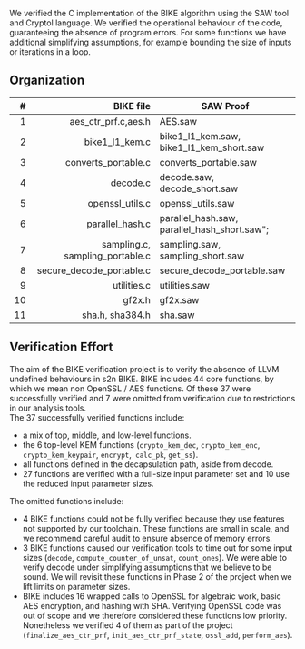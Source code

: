 We verified the C implementation of the BIKE algorithm using the SAW tool and Cryptol language. We verified the operational behaviour of the code, guaranteeing the absence of program errors. For some functions we have additional simplifying assumptions, for example bounding the size of inputs or iterations in a loop. 

## Organization
| # | BIKE file  |    SAW Proof |
| -----: | -----: |------------- | 
| 1 | aes_ctr_prf.c,aes.h | AES.saw
| 2 | bike1_l1_kem.c  |  bike1_l1_kem.saw, bike1_l1_kem_short.saw
| 3 | converts_portable.c | converts_portable.saw
| 4 | decode.c | decode.saw, decode_short.saw
| 5 | openssl_utils.c |  openssl_utils.saw
| 6 | parallel_hash.c | parallel_hash.saw, parallel_hash_short.saw";
| 7 | sampling.c, sampling_portable.c | sampling.saw, sampling_short.saw
| 8 | secure_decode_portable.c | secure_decode_portable.saw
| 9 | utilities.c |  utilities.saw
| 10 | gf2x.h |  gf2x.saw
| 11 | sha.h, sha384.h |  sha.saw

## Verification Effort

The aim of the BIKE verification project is to verify the absence of LLVM undefined behaviours in s2n BIKE.  BIKE includes 44 core functions, by which we mean non OpenSSL / AES functions. Of these 37 were successfully verified and 7 were omitted from verification due to restrictions in our analysis tools.  
The 37 successfully verified functions include: 
- a mix of top, middle, and low-level functions. 
- the 6 top-level KEM functions (`crypto_kem_dec`, `crypto_kem_enc`,  `crypto_kem_keypair`,  `encrypt`,` calc_pk`,  `get_ss`). 
- all functions defined in the decapsulation path, aside from decode. 
-  27 functions are verified with a full-size input parameter set and 10 use the reduced input parameter sizes. 

The omitted functions include: 
- 4 BIKE functions could not be fully verified because they use features not supported by our toolchain. These functions are small in scale, and we recommend careful audit to ensure absence of memory errors. 
- 3 BIKE functions caused our verification tools to time out for some input sizes (`decode`, `compute_counter_of_unsat`, `count_ones`). We were able to verify decode under simplifying assumptions that we believe to be sound. We will revisit these functions in Phase 2 of the project when we lift limits on parameter sizes. 
-  BIKE includes 16 wrapped calls to OpenSSL for algebraic work, basic AES encryption, and hashing with SHA. Verifying OpenSSL code was out of scope and we therefore considered these functions low priority. Nonetheless we verified 4 of them as part of the project (`finalize_aes_ctr_prf`,  `init_aes_ctr_prf_state`, `ossl_add`,  `perform_aes`). 




  

